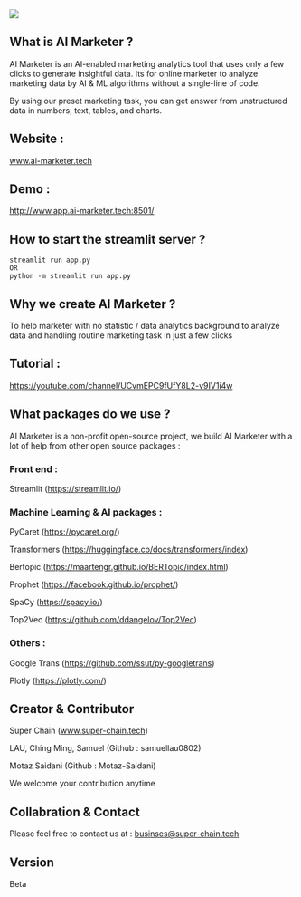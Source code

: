 <img src="https://www.ai-marketer.tech/wp-content/uploads/2022/03/1-removebg-preview-e1648533328450.png">

## What is AI Marketer ?
AI Marketer is an AI-enabled marketing analytics tool that uses only a few clicks to generate insightful data.
Its for online marketer to analyze marketing data by AI & ML algorithms without a single-line of code.

By using our preset marketing task, you can get answer from unstructured data in numbers, text, tables, and charts.

## Website :
www.ai-marketer.tech 

## Demo : 
http://www.app.ai-marketer.tech:8501/

## How to start the streamlit server ?
```
streamlit run app.py
OR
python -m streamlit run app.py
```

## Why we create AI Marketer ?
To help marketer with no statistic / data analytics background to analyze data and handling routine marketing task in just a few clicks

## Tutorial :
https://youtube.com/channel/UCvmEPC9fUfY8L2-v9IV1i4w

## What packages do we use ?
AI Marketer is a non-profit open-source project, we build AI Marketer with a lot of help from other open source packages :

### Front end :
Streamlit (https://streamlit.io/)

### Machine Learning & AI packages :
PyCaret (https://pycaret.org/)

Transformers (https://huggingface.co/docs/transformers/index)

Bertopic (https://maartengr.github.io/BERTopic/index.html)

Prophet (https://facebook.github.io/prophet/)

SpaCy (https://spacy.io/)

Top2Vec (https://github.com/ddangelov/Top2Vec)


### Others :
Google Trans (https://github.com/ssut/py-googletrans)

Plotly (https://plotly.com/)

## Creator & Contributor 
Super Chain (www.super-chain.tech)

LAU, Ching Ming, Samuel (Github : samuellau0802)

Motaz Saidani (Github : Motaz-Saidani)

We welcome your contribution anytime

## Collabration & Contact 
Please feel free to contact us at : 
businses@super-chain.tech

## Version 
Beta 
